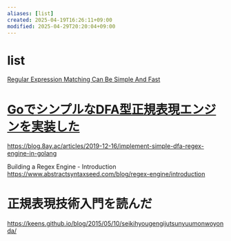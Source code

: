 ```yaml
---
aliases: [list]
created: 2025-04-19T16:26:11+09:00
modified: 2025-04-29T20:20:04+09:00
---
```


# list

[Regular Expression Matching Can Be Simple And Fast](https://swtch.com/~rsc/regexp/regexp1.html)

# [GoでシンプルなDFA型正規表現エンジンを実装した](https://blog.8ay.ac/articles/2019-12-16/implement-simple-dfa-regex-engine-in-golang)

https://blog.8ay.ac/articles/2019-12-16/implement-simple-dfa-regex-engine-in-golang

Building a Regex Engine - Introduction
https://www.abstractsyntaxseed.com/blog/regex-engine/introduction

# 正規表現技術入門を読んだ
https://keens.github.io/blog/2015/05/10/seikihyougengijutsunyuumonwoyonda/